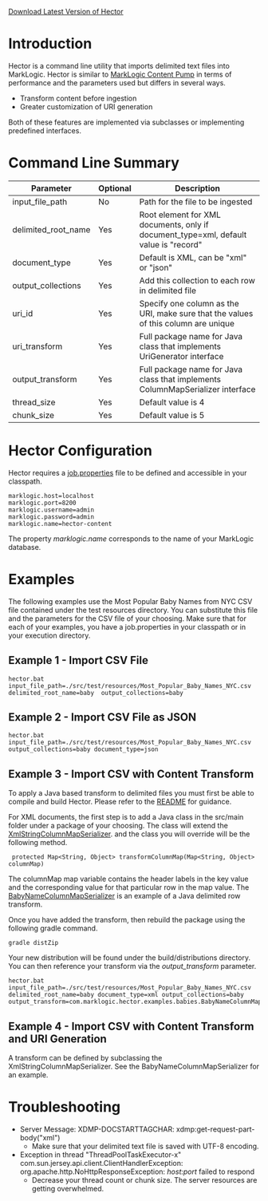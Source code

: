 [Download Latest Version of Hector](https://github.com/sastafford/hector/releases/latest)

# Introduction

Hector is a command line utility that imports delimited text files into MarkLogic.  Hector is similar to [MarkLogic Content Pump](http://docs.marklogic.com/guide/mlcp/intro) in terms of performance and the parameters used but differs in several ways.  

 * Transform content before ingestion     
 * Greater customization of URI generation

Both of these features are implemented via subclasses or implementing predefined interfaces.  
 
# Command Line Summary

Parameter | Optional | Description
----------|----------|-------------
input_file_path | No | Path for the file to be ingested
delimited_root_name | Yes | Root element for XML documents, only if document_type=xml, default value is "record"
document_type | Yes | Default is XML, can be "xml" or "json"
output_collections | Yes | Add this collection to each row in delimited file
uri_id | Yes | Specify one column as the URI, make sure that the values of this column are unique
uri_transform | Yes | Full package name for Java class that implements UriGenerator interface
output_transform | Yes | Full package name for Java class that implements ColumnMapSerializer interface
thread_size | Yes | Default value is 4
chunk_size | Yes | Default value is 5

# Hector Configuration

Hector requires a [job.properties](https://github.com/sastafford/hector/blob/master/job.properties) file to be defined and accessible in your classpath.

    marklogic.host=localhost
    marklogic.port=8200
    marklogic.username=admin
    marklogic.password=admin
    marklogic.name=hector-content

The property _marklogic.name_ corresponds to the name of your MarkLogic database.  

# Examples

The following examples use the Most Popular Baby Names from NYC CSV file contained under the test resources directory.  You can substitute this file and the parameters for the CSV file of your choosing.  Make sure that for each of your examples, you have a job.properties in your classpath or in your execution directory.    

## Example 1 - Import CSV File

    hector.bat input_file_path=./src/test/resources/Most_Popular_Baby_Names_NYC.csv delimited_root_name=baby  output_collections=baby
   
## Example 2 - Import CSV File as JSON

    hector.bat input_file_path=./src/test/resources/Most_Popular_Baby_Names_NYC.csv output_collections=baby document_type=json

## Example 3 - Import CSV with Content Transform

To apply a Java based transform to delimited files you must first be able to compile and build Hector.  Please refer to the [README](https://github.com/sastafford/hector/blob/master/README.md) for guidance. 

For XML documents, the first step is to add a Java class in the src/main folder under a package of your choosing.  The class will extend the [XmlStringColumnMapSerializer](https://github.com/sastafford/hector/blob/master/src/main/java/com/marklogic/hector/XmlStringColumnMapSerializer.java).  and the class you will override will be the following method. 

     protected Map<String, Object> transformColumnMap(Map<String, Object> columnMap)

The columnMap map variable contains the header labels in the key value and the corresponding value for that particular row in the map value.  The [BabyNameColumnMapSerializer](https://github.com/sastafford/hector/blob/master/src/test/java/com/marklogic/hector/BabyNameColumnMapSerializer.java) is an example of a Java delimited row transform.  

Once you have added the transform, then rebuild the package using the following gradle command.  

    gradle distZip

Your new distribution will be found under the build/distributions directory.  You can then reference your transform via the _output_transform_ parameter.  

    hector.bat input_file_path=./src/test/resources/Most_Popular_Baby_Names_NYC.csv delimited_root_name=baby document_type=xml output_collections=baby output_transform=com.marklogic.hector.examples.babies.BabyNameColumnMapSerializer

## Example 4 - Import CSV with Content Transform and URI Generation

A transform can be defined by subclassing the XmlStringColumnMapSerializer.  See the BabyNameColumnMapSerializer for an example.  

# Troubleshooting

 * Server Message: XDMP-DOCSTARTTAGCHAR: xdmp:get-request-part-body("xml") 
   * Make sure that your delimited text file is saved with UTF-8 encoding.  
 * Exception in thread "ThreadPoolTaskExecutor-x" com.sun.jersey.api.client.ClientHandlerException: org.apache.http.NoHttpResponseException: _host:port_ failed to respond
   * Decrease your thread count or chunk size.  The server resources are getting overwhelmed.
